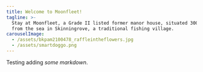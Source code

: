 ```yaml
---
title: Welcome to Moonfleet!
tagline: >-
  Stay at Moonfleet, a Grade II listed former manor house, situated 300 yards
  from the sea in Skinningrove, a traditional fishing village.
carouselImage:
  - /assets/bkpam2100478_raffleintheflowers.jpg
  - /assets/smartdoggo.png
---
```

Testing adding _some markdown_.
